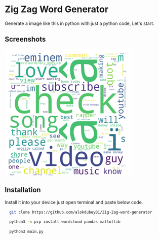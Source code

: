 
# Zig Zag Word Generator


Generate a image like this in python with just a python code,
Let's start.

## Screenshots

<img height="400" width="400" src="https://github.com/alokdubey01/Zig-Zag-word-generator/blob/main/Screenshot%202022-12-12%20090639.png?raw=true" alt="img"/>


## Installation

Install it into your device just open terminal and paste below code.

```bash
  git clone https://github.com/alokdubey01/Zig-Zag-word-generator
```
```bash
  python3 -m pip install wordcloud pandas matlotlib
```
```bash
  python3 main.py
```
